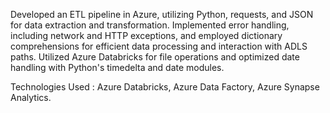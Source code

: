 Developed an ETL pipeline in Azure, utilizing Python, requests, and JSON for data extraction and transformation. 
Implemented error handling, including network and HTTP exceptions, and employed dictionary comprehensions for efficient data processing and interaction with ADLS paths.
Utilized Azure Databricks for file operations and optimized date handling with Python's timedelta and date modules.


Technologies Used :
Azure Databricks,
Azure Data Factory,
Azure Synapse Analytics.
